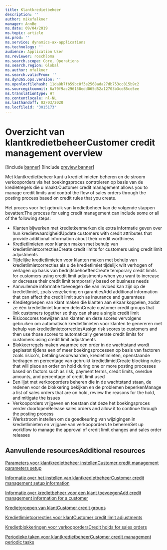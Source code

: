 ```yaml
---
title: Klantkredietbeheer
description: ''
author: mikefalkner
manager: AnnBe
ms.date: 09/04/2019
ms.topic: article
ms.prod: ''
ms.service: dynamics-ax-applications
ms.technology: ''
audience: Application User
ms.reviewer: roschloma
ms.search.scope: Core, Operations
ms.search.region: Global
ms.author: mfalkner
ms.search.validFrom: ''
ms.dyn365.ops.version: ''
ms.openlocfilehash: 11da8b7fb59bc8f3e2568ada27db753cc815b9c2
ms.sourcegitcommit: 6a70f9ac296158edd065d52a12703b3ce85ce5ee
ms.translationtype: HT
ms.contentlocale: nl-NL
ms.lasthandoff: 02/03/2020
ms.locfileid: "3015173"
---
```

# <a name="customer-credit-management-overview"></a><span data-ttu-id="be8b5-102">Overzicht van klantkredietbeheer</span><span class="sxs-lookup"><span data-stu-id="be8b5-102">Customer credit management overview</span></span>

[!include [banner](../includes/banner.md)]
[!include [preview banner](../includes/preview-banner.md)]

<span data-ttu-id="be8b5-103">Met klantkredietbeheer kunt u kredietlimieten beheren en de stroom verkooporders via het boekingsproces controleren op basis van de kredietregels die u maakt.</span><span class="sxs-lookup"><span data-stu-id="be8b5-103">Customer credit management allows you to manage credit limits and control the flow of sales orders through the posting process based on credit rules that you create.</span></span> 

<span data-ttu-id="be8b5-104">Het proces voor het gebruik van kredietbeheer kan de volgende stappen bevatten:</span><span class="sxs-lookup"><span data-stu-id="be8b5-104">The process for using credit management can include some or all of the following steps:</span></span>
- <span data-ttu-id="be8b5-105">Klanten bijwerken met kredietkenmerken die extra informatie geven over hun kredietwaardigheid</span><span class="sxs-lookup"><span data-stu-id="be8b5-105">Update customers with credit attributes that provide additional information about their credit worthiness</span></span> 
- <span data-ttu-id="be8b5-106">Kredietlimieten voor klanten maken met behulp van kredietlimietcorrecties</span><span class="sxs-lookup"><span data-stu-id="be8b5-106">Create credit limits for customers using credit limit adjustments</span></span>
- <span data-ttu-id="be8b5-107">Tijdelijke kredietlimieten voor klanten maken met behulp van kredietlimietcorrecties als u de kredietlimiet tijdelijk wilt verhogen of verlagen op basis van bedrijfsbehoeften</span><span class="sxs-lookup"><span data-stu-id="be8b5-107">Create temporary credit limits for customers using credit limit adjustments when you want to increase or decrease their credit limit temporarily based on business needs</span></span>
- <span data-ttu-id="be8b5-108">Aanvullende informatie toevoegen die van invloed kan zijn op de kredietlimiet, zoals verzekering en garanties</span><span class="sxs-lookup"><span data-stu-id="be8b5-108">Add additional information that can affect the credit limit such as insurance and guarantees</span></span>
- <span data-ttu-id="be8b5-109">Kredietgroepen van klant maken die klanten aan elkaar koppelen, zodat ze één kredietlimiet kunnen delen</span><span class="sxs-lookup"><span data-stu-id="be8b5-109">Create customer credit groups that link customers together so they can share a single credit limit</span></span>
- <span data-ttu-id="be8b5-110">Risicoscores toewijzen aan klanten en deze scores vervolgens gebruiken om automatisch kredietlimieten voor klanten te genereren met behulp van kredietlimietcorrecties</span><span class="sxs-lookup"><span data-stu-id="be8b5-110">Assign risk scores to customers and then use those scores to automatically generate credit limits for customers using credit limit adjustments</span></span>
- <span data-ttu-id="be8b5-111">Blokkeerregels maken waarmee een order in de wachtstand wordt geplaatst tijdens een of meer boekingsprocessen op basis van factoren zoals risico's, betalingsvoorwaarden, kredietlimieten, openstaande bedragen en percentage van gebruikt kredietlimiet</span><span class="sxs-lookup"><span data-stu-id="be8b5-111">Create blocking rules that will place an order on hold during one or more posting processes based on factors such as risk, payment terms, credit limits, overdue amounts, and percentage of credit limit used</span></span>
- <span data-ttu-id="be8b5-112">Een lijst met verkooporders beheren die in de wachtstand staan, de redenen voor de blokkering bekijken en de problemen beperken</span><span class="sxs-lookup"><span data-stu-id="be8b5-112">Manage a list of sales orders that are on hold, review the reasons for the hold, and mitigate the issues</span></span>
- <span data-ttu-id="be8b5-113">Verkooporders vrijgeven en toestaan dat deze het boekingsproces verder doorlopen</span><span class="sxs-lookup"><span data-stu-id="be8b5-113">Release sales orders and allow it to continue through the posting process</span></span>
- <span data-ttu-id="be8b5-114">Werkstroom instellen om de goedkeuring van wijzigingen in kredietlimieten en vrijgave van verkooporders te beheren</span><span class="sxs-lookup"><span data-stu-id="be8b5-114">Set up workflow to manage the approval of credit limit changes and sales order releases</span></span>


<a name="additional-resources"></a><span data-ttu-id="be8b5-115">Aanvullende resources</span><span class="sxs-lookup"><span data-stu-id="be8b5-115">Additional resources</span></span>
--------
[<span data-ttu-id="be8b5-116">Parameters voor klantkredietbeheer instellen</span><span class="sxs-lookup"><span data-stu-id="be8b5-116">Customer credit management parameters setup</span></span>](./cm-credit-mgmt-setup.md)

[<span data-ttu-id="be8b5-117">Informatie over het instellen van klantkredietbeheer</span><span class="sxs-lookup"><span data-stu-id="be8b5-117">Customer credit management setup information</span></span>](./cm-setup-information.md)

[<span data-ttu-id="be8b5-118">Informatie over kredietbeheer voor een klant toevoegen</span><span class="sxs-lookup"><span data-stu-id="be8b5-118">Add credit management information for a customer</span></span>](./cm-add-credit-mgmt-information-customer.md)

[<span data-ttu-id="be8b5-119">Kredietgroepen van klant</span><span class="sxs-lookup"><span data-stu-id="be8b5-119">Customer credit groups</span></span>](./cm-customer-credit-groups.md)

[<span data-ttu-id="be8b5-120">Kredietlimietcorrecties voor klant</span><span class="sxs-lookup"><span data-stu-id="be8b5-120">Customer credit limit adjustments</span></span>](./cm-credit-limit-adjustments.md)

[<span data-ttu-id="be8b5-121">Kredietblokkeringen voor verkooporders</span><span class="sxs-lookup"><span data-stu-id="be8b5-121">Credit holds for sales orders</span></span>](./cm-sales-order-credit-holds.md)

[<span data-ttu-id="be8b5-122">Periodieke taken voor klantkredietbeheer</span><span class="sxs-lookup"><span data-stu-id="be8b5-122">Customer credit management periodic tasks</span></span>](./cm-periodic-tasks.md)


